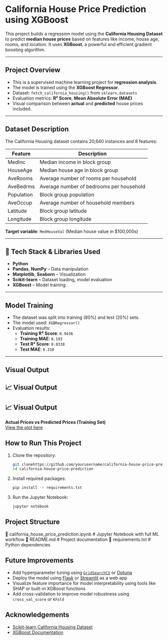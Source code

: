 
#  California House Price Prediction using XGBoost

This project builds a regression model using the **California Housing Dataset** to predict **median house prices** based on features like income, house age, rooms, and location. It uses **XGBoost**, a powerful and efficient gradient boosting algorithm.

---

##  Project Overview

- This is a supervised machine learning project for **regression analysis**.
- The model is trained using the **XGBoost Regressor**.
- Dataset: `fetch_california_housing()` from `sklearn.datasets`
- Evaluation metrics: **R² Score**, **Mean Absolute Error (MAE)**
- Visual comparison between **actual** and **predicted** house prices included.

---

##  Dataset Description

The California Housing dataset contains 20,640 instances and 8 features:

| Feature      | Description                                      |
|--------------|--------------------------------------------------|
| MedInc       | Median income in block group                    |
| HouseAge     | Median house age in block group                 |
| AveRooms     | Average number of rooms per household           |
| AveBedrms    | Average number of bedrooms per household        |
| Population   | Block group population                          |
| AveOccup     | Average number of household members             |
| Latitude     | Block group latitude                            |
| Longitude    | Block group longitude                           |

**Target variable**: `MedHouseVal` (Median house value in $100,000s)

---

## 🔧 Tech Stack & Libraries Used

- **Python**
- **Pandas**, **NumPy** – Data manipulation
- **Matplotlib**, **Seaborn** – Visualization
- **Scikit-learn** – Dataset loading, model evaluation
- **XGBoost** – Model training

---

##  Model Training

- The dataset was split into training (80%) and test (20%) sets.
- The model used: `XGBRegressor()`
- Evaluation results:
  - **Training R² Score**: `0.9436`
  - **Training MAE**: `0.193`
  - **Test R² Score**: `0.8338`
  - **Test MAE**: `0.310`

---

##  Visual Output

## 📈 Visual Output

## 📈 Visual Output

**Actual Prices vs Predicted Prices (Training Set)**  
[View the plot here](https://raw.githubusercontent.com/pramoduppoor07/House_Price_Prediction/main/actual_vs_predicted.png)



##  How to Run This Project

1. Clone the repository:
   ```bash
   git clonehttps://github.com/yourusername/california-house-price-prediction.git  
   cd california-house-price-prediction
2. Install required packages:
   ```bash
   pip install -r requirements.txt
3. Run the Jupyter Notebook:
   ````bash
   jupyter notebook
##  Project Structure

 📄 california_house_price_prediction.ipynb # Jupyter Notebook with full ML workflow
 📄 README.md                               # Project documentation
 📄 requirements.txt                        # Python dependencies


##  Future Improvements

-  Add hyperparameter tuning using [`GridSearchCV`](https://scikit-learn.org/stable/modules/generated/sklearn.model_selection.GridSearchCV.html ) or [Optuna](https://optuna.org/ )
-  Deploy the model using [Flask](https://flask.palletsprojects.com/ ) or [Streamlit](https://streamlit.io/ ) as a web app
-  Visualize feature importance for model interpretability using tools like SHAP or built-in XGBoost functions
-  Add cross-validation to improve model robustness using `cross_val_score` or `KFold`

##  Acknowledgements

- [Scikit-learn California Housing Dataset](https://scikit-learn.org/stable/modules/generated/sklearn.datasets.fetch_california_housing.html )
- [XGBoost Documentation](https://xgboost.readthedocs.io/en/stable/ )
